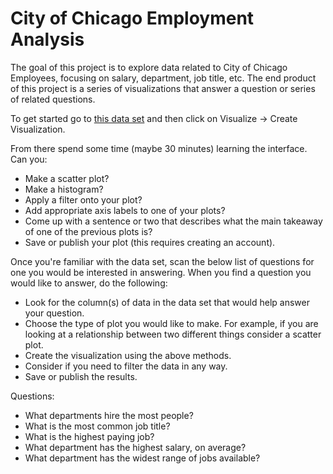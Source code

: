 # City of Chicago Employment Analysis

The goal of this project is to explore data related to City of Chicago Employees, focusing on salary, department, job title, etc. The end product of this project is a series of visualizations that answer a question or series of related questions.

To get started go to [this data set](https://data.cityofchicago.org/Administration-Finance/Current-Employee-Names-Salaries-and-Position-Title/xzkq-xp2w) and then click on Visualize -> Create Visualization.

From there spend some time (maybe 30 minutes) learning the interface.
Can you:
* Make a scatter plot?
* Make a histogram?
* Apply a filter onto your plot?
* Add appropriate axis labels to one of your plots?
* Come up with a sentence or two that describes what the main takeaway of one of the previous plots is?
* Save or publish your plot (this requires creating an account).

Once you're familiar with the data set, scan the below list of questions for one you would be interested in answering.
When you find a question you would like to answer, do the following:
* Look for the column(s) of data in the data set that would help answer your question.
* Choose the type of plot you would like to make. For example, if you are looking at a relationship between two different things consider a scatter plot.
* Create the visualization using the above methods.
* Consider if you need to filter the data in any way.
* Save or publish the results.

Questions:
* What departments hire the most people?
* What is the most common job title?
* What is the highest paying job?
* What department has the highest salary, on average?
* What department has the widest range of jobs available?
